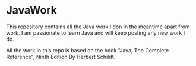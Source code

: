# JavaWork

This repository contains all the Java work I don in the meantime apart from work. I am passionate to learn Java and will keep posting any new work I do.

All the work in this repo is based on the book "Java, The Complete Reference", Ninth Edition By Herbert Schildt.
